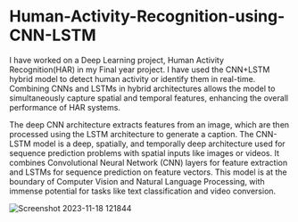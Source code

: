 # Human-Activity-Recognition-using-CNN-LSTM
I have worked on a Deep Learning project, Human Activity Recognition(HAR) in my Final year project. I have used the CNN+LSTM hybrid model to detect human activity or identify them in real-time.
Combining CNNs and LSTMs in hybrid architectures allows the model to simultaneously capture spatial and temporal features, enhancing the overall performance of HAR systems. 

The deep CNN architecture extracts features from an image, which are then processed using the LSTM architecture to generate a caption. 
The CNN-LSTM model is a deep, spatially, and temporally deep architecture used for sequence prediction problems with spatial inputs like images or videos. It combines Convolutional Neural Network (CNN) layers for feature extraction and LSTMs for sequence prediction on feature vectors. This model is at the boundary of Computer Vision and Natural Language Processing, with immense potential for tasks like text classification and video conversion. 

![Screenshot 2023-11-18 121844](https://github.com/rajeshraj9078/Human-Activity-Recognition-using-CNN-LSTM/assets/106902829/b9d7af22-bb94-4bad-a4fc-d92eed45c169)
